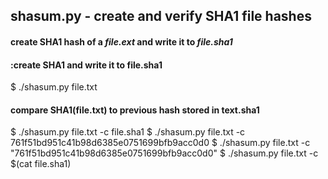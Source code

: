 ## shasum.py - create and verify SHA1 file hashes

#### create SHA1 hash of a *file.ext* and write it to *file.sha1*

#### :create SHA1 and write it to file.sha1
$ ./shasum.py file.txt

#### compare SHA1(file.txt) to previous hash stored in text.sha1
$ ./shasum.py file.txt -c file.sha1
$ ./shasum.py file.txt -c 761f51bd951c41b98d6385e0751699bfb9acc0d0
$ ./shasum.py file.txt -c "761f51bd951c41b98d6385e0751699bfb9acc0d0"
$ ./shasum.py file.txt -c $(cat file.sha1)

